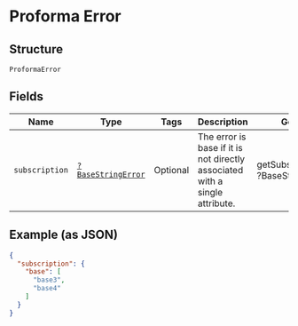 
# Proforma Error

## Structure

`ProformaError`

## Fields

| Name | Type | Tags | Description | Getter | Setter |
|  --- | --- | --- | --- | --- | --- |
| `subscription` | [`?BaseStringError`](../../doc/models/base-string-error.md) | Optional | The error is base if it is not directly associated with a single attribute. | getSubscription(): ?BaseStringError | setSubscription(?BaseStringError subscription): void |

## Example (as JSON)

```json
{
  "subscription": {
    "base": [
      "base3",
      "base4"
    ]
  }
}
```

